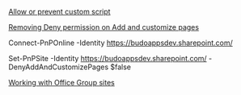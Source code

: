 [Allow or prevent custom script](https://docs.microsoft.com/en-us/sharepoint/allow-or-prevent-custom-script)

[Removing Deny permission on Add and customize pages](https://www.infowisesolutions.com/documentation/?ID=253)

Connect-PnPOnline -Identity https://budoappsdev.sharepoint.com/ 

Set-PnPSite -Identity https://budoappsdev.sharepoint.com/ -DenyAddAndCustomizePages $false

[Working with Office Group sites](https://www.infowisesolutions.com/blog/working-with-office-group-sites)
